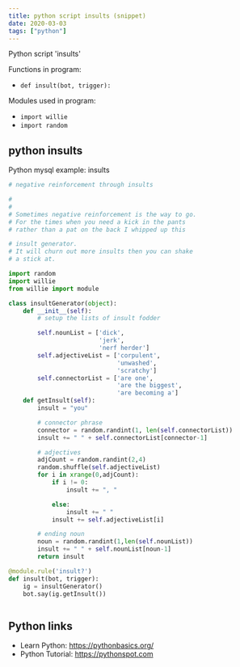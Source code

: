 ```yaml
---
title: python script insults (snippet)
date: 2020-03-03
tags: ["python"]
---
```

Python script 'insults'

Functions in program: 
* `def insult(bot, trigger):`

Modules used in program: 
* `import willie`
* `import random`

## python insults

Python mysql example: insults

```python
# negative reinforcement through insults

#
#
# Sometimes negative reinforcement is the way to go.
# For the times when you need a kick in the pants
# rather than a pat on the back I whipped up this

# insult generator.
# It will churn out more insults then you can shake
# a stick at.

import random
import willie
from willie import module

class insultGenerator(object):
    def __init__(self):
        # setup the lists of insult fodder

        self.nounList = ['dick',
                         'jerk',
                         'nerf herder']
        self.adjectiveList = ['corpulent',
                              'unwashed',
                              'scratchy']
        self.connectorList = ['are one',
                              'are the biggest',
                              'are becoming a']
    def getInsult(self):
        insult = "you"

        # connector phrase
        connector = random.randint(1, len(self.connectorList))
        insult += " " + self.connectorList[connector-1]

        # adjectives
        adjCount = random.randint(2,4)
        random.shuffle(self.adjectiveList)
        for i in xrange(0,adjCount):
            if i != 0:
                insult += ", "

            else:
                insult += " "
            insult += self.adjectiveList[i]

        # ending noun
        noun = random.randint(1,len(self.nounList))
        insult += " " + self.nounList[noun-1]
        return insult

@module.rule('insult?')
def insult(bot, trigger):
    ig = insultGenerator()
    bot.say(ig.getInsult())



```

## Python links

- Learn Python: https://pythonbasics.org/
- Python Tutorial: https://pythonspot.com
